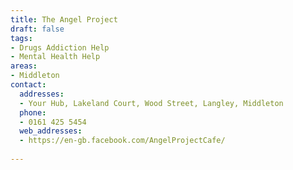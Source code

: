 ```yaml
---
title: The Angel Project
draft: false
tags:
- Drugs Addiction Help
- Mental Health Help
areas:
- Middleton
contact:
  addresses:
  - Your Hub, Lakeland Court, Wood Street, Langley, Middleton
  phone:
  - 0161 425 5454
  web_addresses:
  - https://en-gb.facebook.com/AngelProjectCafe/
  
---
```


